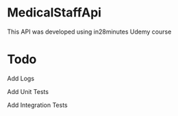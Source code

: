# MedicalStaffApi

This API was developed using in28minutes Udemy course

# Todo
Add Logs

Add Unit Tests

Add Integration Tests
